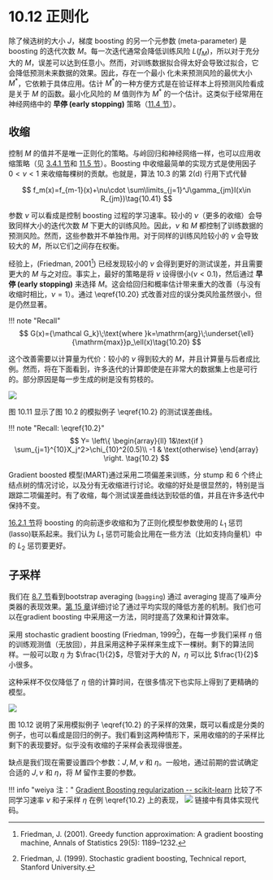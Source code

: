# 10.12 正则化

除了候选树的大小 $J$，梯度 boosting 的另一个元参数 (meta-parameter) 是 boosting 的迭代次数 $M$。每一次迭代通常会降低训练风险 $L(f_M)$，所以对于充分大的 $M$，误差可以达到任意小。然而，对训练数据拟合得太好会导致过拟合，它会降低预测未来数据的效果。因此，存在一个最小
化未来预测风险的最优大小 $M^*$，它依赖于具体应用。估计 $M^*$的一种方便方式是在验证样本上将预测风险看成是关于 $M$ 的函数。最小化风险的 $M$ 值则作为 $M^*$ 的一个估计。这类似于经常用在神经网络中的 **早停 (early stopping)** 策略（[11.4 节](/11-Neural-Networks/11.4-Fitting-Neural-Networks/index.html)）。

## 收缩

控制 $M$ 的值并不是唯一正则化的策略。与岭回归和神经网络一样，也可以应用收缩策略（见 [3.4.1 节](/03-Linear-Methods-for-Regression/3.4-Shrinkage-Methods/index.html)和 [11.5 节](/11-Neural-Networks/11.5-Some-Issues-in-Training-Neural-Networks/index.html)）。Boosting 中收缩最简单的实现方式是使用因子 $0 < \nu < 1$ 来收缩每棵树的贡献。也就是，算法 10.3 的第 2(d) 行用下式代替

$$
f_m(x)=f_{m-1}(x)+\nu\cdot \sum\limits_{j=1}^J\gamma_{jm}I(x\in R_{jm})\tag{10.41}
$$

参数 $\nu$ 可以看成是控制 boosting 过程的学习速率。较小的 $\nu$（更多的收缩）会导致同样大小的迭代次数 $M$ 下更大的训练风险。因此，$\nu$ 和 $M$ 都控制了训练数据的预测风险。然而，这些参数并不单独作用。对于同样的训练风险较小的 $\nu$ 会导致较大的 $M$，所以它们之间存在权衡。

经验上，(Friedman, 2001[^1]) 已经发现较小的 $\nu$ 会得到更好的测试误差，并且需要更大的 $M$ 与之对应。事实上，最好的策略是将 $\nu$ 设得很小($\nu < 0.1$)，然后通过 **早停 (early stopping)** 来选择 $M$。这会给回归和概率估计带来重大的改善（与没有收缩时相比，$\nu = 1$）。通过 \eqref{10.20} 式改善对应的误分类风险虽然很小，但是仍然显著。

!!! note "Recall"
    $$
    G(x)={\mathcal G_k}\;\text{where }k=\mathrm{arg}\;\underset{\ell}{\mathrm{max}}p_\ell(x)\tag{10.20}
    $$

这个改善需要以计算量为代价：较小的 $\nu$ 得到较大的 $M$，并且计算量与后者成比例。然而，将在下面看到，许多迭代的计算即使是在非常大的数据集上也是可行的。部分原因是每一步生成的树是没有剪枝的。

![](../img/10/fig10.11.png)

图 10.11 显示了图 10.2 的模拟例子 \eqref{10.2} 的测试误差曲线。

!!! note "Recall: \eqref{10.2}"
    $$
    Y=
    \left\{
    \begin{array}{ll}
    1&\text{if } \sum_{j=1}^{10}X_j^2>\chi_{10}^2(0.5)\\
    -1 & \text{otherwise}
    \end{array}
    \right.
    \tag{10.2}
    $$

Gradient boosted 模型(MART)通过采用二项偏差来训练，分 stump 和 6 个终止结点树的情况讨论，以及分有无收缩进行讨论。收缩的好处是很显然的，特别是当跟踪二项偏差时。有了收缩，每个测试误差曲线达到较低的值，并且在许多迭代中保持不变。

[16.2.1 节](/16-Ensemble-Learning/16.2-Boosting-and-Regularization-Paths/index.html)将 boosting 的向前逐步收缩和为了正则化模型参数使用的 $L_1$ 惩罚(lasso)联系起来。我们认为 $L_1$ 惩罚可能会比用在一些方法（比如支持向量机）中的 $L_2$ 惩罚要更好。


## 子采样

我们在 [8.7 节](/08-Model-Inference-and-Averaging/8.7-Bagging/index.html)看到bootstrap averaging (`bagging`) 通过 averaging 提高了噪声分类器的表现效果。[第 15 章](/15-Random-Forests/15.1-Introduction/index.html)详细讨论了通过平均实现的降低方差的机制。我们也可以在gradient boosting 中采用这一方法，同时提高了效果和计算效率。

采用 stochastic gradient boosting (Friedman, 1999[^2])，在每一步我们采样 $\eta$ 倍的训练观测值（无放回），并且采用这种子采样来生成下一棵树。剩下的算法同样。一般可以取 $\eta$ 为 $\frac{1}{2}$，尽管对于大的 $N$，$\eta$ 可以比 $\frac{1}{2}$ 小很多。

这种采样不仅仅降低了 $\eta$ 倍的计算时间，在很多情况下也实际上得到了更精确的模型。

![](../img/10/fig10.12.png)

图 10.12 说明了采用模拟例子 \eqref{10.2} 的子采样的效果，既可以看成是分类的例子，也可以看成是回归的例子。我们看到这两种情形下，采用收缩的的子采样比剩下的表现要好。似乎没有收缩的子采样会表现得很差。

缺点是我们现在需要设置四个参数：$J,M,\nu$ 和 $\eta$。一般地，通过前期的尝试确定合适的 $J,\nu$ 和 $\eta$，将 $M$ 留作主要的参数。

!!! info "weiya 注："
    [Gradient Boosting regularization -- scikit-learn](https://scikit-learn.org/stable/auto_examples/ensemble/plot_gradient_boosting_regularization.html) 比较了不同学习速率 $\nu$ 和子采样 $\eta$ 在例 \eqref{10.2} 上的表现，
    ![](../img/10/hastie-10-2.svg)
    链接中有具体实现代码。
    

[^1]: Friedman, J. (2001). Greedy function approximation: A gradient boosting machine, Annals of Statistics 29(5): 1189–1232.
[^2]: Friedman, J. (1999). Stochastic gradient boosting, Technical report, Stanford University.
